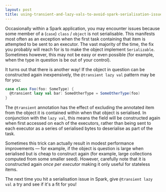 ```yaml
---
layout: post
title: using-transient-and-lazy-vals-to-avoid-spark-serialisation-issues
---
```


Occasionally within a Spark application, you may encounter issues because some member of a (`case`) `class` / `object` is not serialisable. This manifests most often as an exception when the first task containing that item is attempted to be sent to an executor. The vast majority of the time, the fix you probably will reach for is to make the object implement `Serializable`. Sometimes however, this may not be easy or even possible (for example, when the type in question is be out of your control).

It turns out that there is another way! If the object in question can be constructed again inexpensively, the `@transient lazy val` pattern may be for you:

```scala
case class Foo(foo: SomeType) {
  @transient lazy val bar: SomeOtherType = SomeOtherType(foo)
}
```

The `@transient` annotation has the effect of excluding the annotated item from the object it is contained within when that object is serialised. In conjunction with the `lazy val`, this means the field will be constructed again when first accessed on each of the executors, rather than being sent to each executor as a series of serialised bytes to deserialise as part of the task.

Sometimes this trick can actually result in modest performance improvements — for example, if the object is question is large when serialised but is cheap to construct again (for example, large collections computed from some smaller seed). However, carefully note that it is constructed again _once per executor_ making it only useful for stateless items.

The next time you hit a serialisation issue in Spark, give `@transient lazy val` a try and see if it's a fit for you!